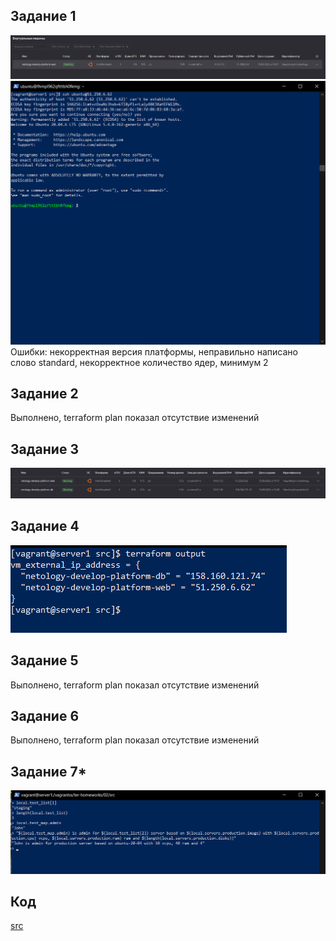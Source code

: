 ## Задание 1
![img.png](02/img.png)
![img.png](02/img_1.png)
Ошибки: некорректная версия платформы, неправильно написано слово standard, некорректное количество ядер, минимум 2

## Задание 2
Выполнено, terraform plan показал отсутствие изменений

## Задание 3
![img_3.png](02/img_3.png)

## Задание 4
![img_4.png](02/img_4.png)

## Задание 5
Выполнено, terraform plan показал отсутствие изменений

## Задание 6
Выполнено, terraform plan показал отсутствие изменений

## Задание 7*
![img.png](02/img_6.png)

## Код
[src](img%2F02%2Fsrc)